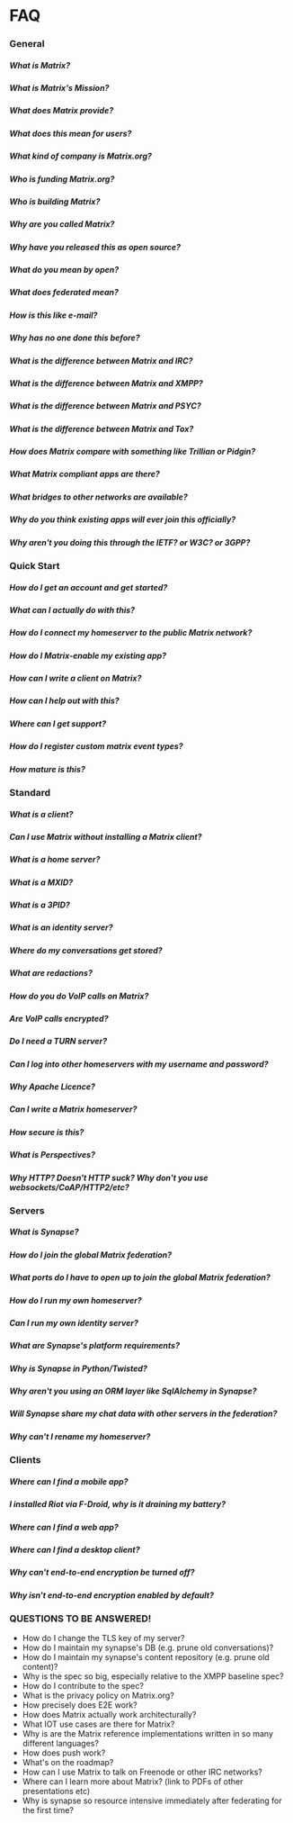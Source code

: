 # FAQ
### General
##### What is Matrix?
##### What is Matrix's Mission?
##### What does Matrix provide?
##### What does this mean for users?
##### What kind of company is Matrix.org?
##### Who is funding Matrix.org?
##### Who is building Matrix?
##### Why are you called Matrix?
##### Why have you released this as open source?
##### What do you mean by open?
##### What does federated mean?
##### How is this like e-mail?
##### Why has no one done this before?
##### What is the difference between Matrix and IRC?
##### What is the difference between Matrix and XMPP?
##### What is the difference between Matrix and PSYC?
##### What is the difference between Matrix and Tox?
##### How does Matrix compare with something like Trillian or Pidgin?
##### What Matrix compliant apps are there?
##### What bridges to other networks are available?
##### Why do you think existing apps will ever join this officially?
##### Why aren't you doing this through the IETF? or W3C? or 3GPP?
### Quick Start
##### How do I get an account and get started?
##### What can I actually do with this?
##### How do I connect my homeserver to the public Matrix network?
##### How do I Matrix-enable my existing app?
##### How can I write a client on Matrix?
##### How can I help out with this?
##### Where can I get support?
##### How do I register custom matrix event types?
##### How mature is this?
### Standard
##### What is a client?
##### Can I use Matrix without installing a Matrix client?
##### What is a home server?
##### What is a MXID?
##### What is a 3PID?
##### What is an identity server?
##### Where do my conversations get stored?
##### What are redactions?
##### How do you do VoIP calls on Matrix?
##### Are VoIP calls encrypted?
##### Do I need a TURN server?
##### Can I log into other homeservers with my username and password?
##### Why Apache Licence?
##### Can I write a Matrix homeserver?
##### How secure is this?
##### What is Perspectives?
##### Why HTTP? Doesn't HTTP suck? Why don't you use websockets/CoAP/HTTP2/etc?
### Servers
##### What is Synapse?
##### How do I join the global Matrix federation?
##### What ports do I have to open up to join the global Matrix federation?
##### How do I run my own homeserver?
##### Can I run my own identity server?
##### What are Synapse's platform requirements?
##### Why is Synapse in Python/Twisted?
##### Why aren't you using an ORM layer like SqlAlchemy in Synapse?
##### Will Synapse share my chat data with other servers in the federation?
##### Why can't I rename my homeserver?
### Clients
##### Where can I find a mobile app?
##### I installed Riot via F-Droid, why is it draining my battery?
##### Where can I find a web app?
##### Where can I find a desktop client?
##### Why can't end-to-end encryption be turned off?
##### Why isn't end-to-end encryption enabled by default?
### QUESTIONS TO BE ANSWERED!
 * How do I change the TLS key of my server?
 * How do I maintain my synapse's DB (e.g. prune old conversations)?
 * How do I maintain my synapse's content repository (e.g. prune old content)?
 * Why is the spec so big, especially relative to the XMPP baseline spec?
 * How do I contribute to the spec?
 * What is the privacy policy on Matrix.org?
 * How precisely does E2E work?
 * How does Matrix actually work architecturally?
 * What IOT use cases are there for Matrix?
 * Why is are the Matrix reference implementations written in so many different languages?
 * How does push work?
 * What's on the roadmap?
 * How can I use Matrix to talk on Freenode or other IRC networks?
 * Where can I learn more about Matrix?  (link to PDFs of other presentations etc)
 * Why is synapse so resource intensive immediately after federating for the first time?
